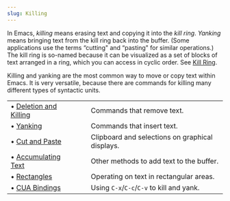 ```yaml
---
slug: Killing
---
```


In Emacs, *killing* means erasing text and copying it into the *kill ring*. *Yanking* means bringing text from the kill ring back into the buffer. (Some applications use the terms “cutting" and “pasting" for similar operations.) The kill ring is so-named because it can be visualized as a set of blocks of text arranged in a ring, which you can access in cyclic order. See [Kill Ring](/docs/emacs/Kill-Ring).

Killing and yanking are the most common way to move or copy text within Emacs. It is very versatile, because there are commands for killing many different types of syntactic units.

|                                                            |    |                                                 |
| :--------------------------------------------------------- | -- | :---------------------------------------------- |
| • [Deletion and Killing](/docs/emacs/Deletion-and-Killing) |    | Commands that remove text.                      |
| • [Yanking](/docs/emacs/Yanking)                           |    | Commands that insert text.                      |
| • [Cut and Paste](/docs/emacs/Cut-and-Paste)               |    | Clipboard and selections on graphical displays. |
| • [Accumulating Text](/docs/emacs/Accumulating-Text)       |    | Other methods to add text to the buffer.        |
| • [Rectangles](/docs/emacs/Rectangles)                     |    | Operating on text in rectangular areas.         |
| • [CUA Bindings](/docs/emacs/CUA-Bindings)                 |    | Using `C-x`/`C-c`/`C-v` to kill and yank.       |
